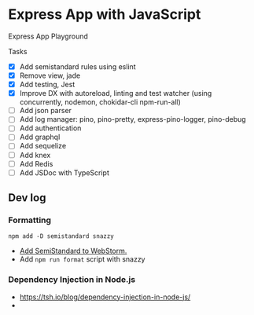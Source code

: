 # Express App with JavaScript

Express App Playground

Tasks

- [x] Add semistandard rules using eslint
- [x] Remove view, jade
- [x] Add testing, Jest
- [x] Improve DX with autoreload, linting and test watcher (using concurrently, nodemon, chokidar-cli npm-run-all)
- [ ] Add json parser
- [ ] Add log manager: pino, pino-pretty, express-pino-logger, pino-debug
- [ ] Add authentication
- [ ] Add graphql
- [ ] Add sequelize
- [ ] Add knex
- [ ] Add Redis
- [ ] Add JSDoc with TypeScript

## Dev log

### Formatting

```
npm add -D semistandard snazzy
```

- [Add SemiStandard to WebStorm.](https://blog.jetbrains.com/webstorm/2017/04/using-javascript-standard-style/)
- Add `npm run format` script with snazzy

### Dependency Injection in Node.js

- https://tsh.io/blog/dependency-injection-in-node-js/
- 
